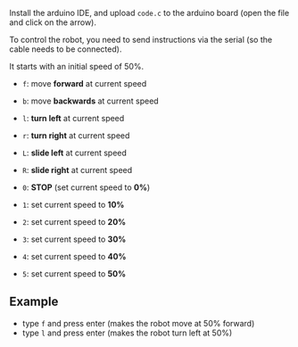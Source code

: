 Install the arduino IDE, and upload `code.c` to the arduino board (open the
file and click on the arrow).

To control the robot, you need to send instructions via the serial (so the
cable needs to be connected).

It starts with an initial speed of 50%.

- `f`: move **forward** at current speed
- `b`: move **backwards** at current speed
- `l`: **turn left** at current speed
- `r`: **turn right** at current speed
- `L`: **slide left** at current speed
- `R`: **slide right** at current speed

- `0`: **STOP** (set current speed to **0%**)
- `1`: set current speed to **10%**
- `2`: set current speed to **20%**
- `3`: set current speed to **30%**
- `4`: set current speed to **40%**
- `5`: set current speed to **50%**

## Example

- type `f` and press enter (makes the robot move at 50% forward)
- type `l` and press enter (makes the robot turn left at 50%)
